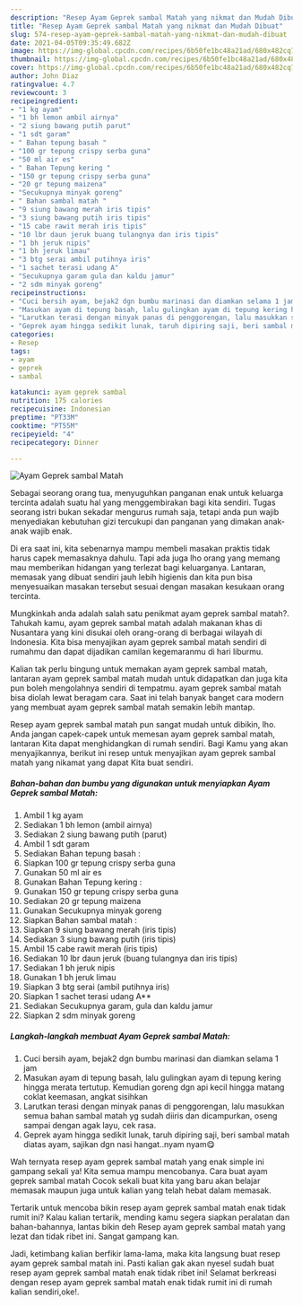 ```yaml
---
description: "Resep Ayam Geprek sambal Matah yang nikmat dan Mudah Dibuat"
title: "Resep Ayam Geprek sambal Matah yang nikmat dan Mudah Dibuat"
slug: 574-resep-ayam-geprek-sambal-matah-yang-nikmat-dan-mudah-dibuat
date: 2021-04-05T09:35:49.682Z
image: https://img-global.cpcdn.com/recipes/6b50fe1bc48a21ad/680x482cq70/ayam-geprek-sambal-matah-foto-resep-utama.jpg
thumbnail: https://img-global.cpcdn.com/recipes/6b50fe1bc48a21ad/680x482cq70/ayam-geprek-sambal-matah-foto-resep-utama.jpg
cover: https://img-global.cpcdn.com/recipes/6b50fe1bc48a21ad/680x482cq70/ayam-geprek-sambal-matah-foto-resep-utama.jpg
author: John Diaz
ratingvalue: 4.7
reviewcount: 3
recipeingredient:
- "1 kg ayam"
- "1 bh lemon ambil airnya"
- "2 siung bawang putih parut"
- "1 sdt garam"
- " Bahan tepung basah "
- "100 gr tepung crispy serba guna"
- "50 ml air es"
- " Bahan Tepung kering "
- "150 gr tepung crispy serba guna"
- "20 gr tepung maizena"
- "Secukupnya minyak goreng"
- " Bahan sambal matah "
- "9 siung bawang merah iris tipis"
- "3 siung bawang putih iris tipis"
- "15 cabe rawit merah iris tipis"
- "10 lbr daun jeruk buang tulangnya dan iris tipis"
- "1 bh jeruk nipis"
- "1 bh jeruk limau"
- "3 btg serai ambil putihnya iris"
- "1 sachet terasi udang A"
- "Secukupnya garam gula dan kaldu jamur"
- "2 sdm minyak goreng"
recipeinstructions:
- "Cuci bersih ayam, bejak2 dgn bumbu marinasi dan diamkan selama 1 jam"
- "Masukan ayam di tepung basah, lalu gulingkan ayam di tepung kering hingga merata tertutup. Kemudian goreng dgn api kecil hingga matang coklat keemasan, angkat sisihkan"
- "Larutkan terasi dengan minyak panas di penggorengan, lalu masukkan semua bahan sambal matah yg sudah diiris dan dicampurkan, oseng sampai dengan agak layu, cek rasa."
- "Geprek ayam hingga sedikit lunak, taruh dipiring saji, beri sambal matah diatas ayam, sajikan dgn nasi hangat..nyam nyam😋"
categories:
- Resep
tags:
- ayam
- geprek
- sambal

katakunci: ayam geprek sambal 
nutrition: 175 calories
recipecuisine: Indonesian
preptime: "PT33M"
cooktime: "PT55M"
recipeyield: "4"
recipecategory: Dinner

---
```



![Ayam Geprek sambal Matah](https://img-global.cpcdn.com/recipes/6b50fe1bc48a21ad/680x482cq70/ayam-geprek-sambal-matah-foto-resep-utama.jpg)

Sebagai seorang orang tua, menyuguhkan panganan enak untuk keluarga tercinta adalah suatu hal yang menggembirakan bagi kita sendiri. Tugas seorang istri bukan sekadar mengurus rumah saja, tetapi anda pun wajib menyediakan kebutuhan gizi tercukupi dan panganan yang dimakan anak-anak wajib enak.

Di era  saat ini, kita sebenarnya mampu membeli masakan praktis tidak harus capek memasaknya dahulu. Tapi ada juga lho orang yang memang mau memberikan hidangan yang terlezat bagi keluarganya. Lantaran, memasak yang dibuat sendiri jauh lebih higienis dan kita pun bisa menyesuaikan masakan tersebut sesuai dengan masakan kesukaan orang tercinta. 



Mungkinkah anda adalah salah satu penikmat ayam geprek sambal matah?. Tahukah kamu, ayam geprek sambal matah adalah makanan khas di Nusantara yang kini disukai oleh orang-orang di berbagai wilayah di Indonesia. Kita bisa menyajikan ayam geprek sambal matah sendiri di rumahmu dan dapat dijadikan camilan kegemaranmu di hari liburmu.

Kalian tak perlu bingung untuk memakan ayam geprek sambal matah, lantaran ayam geprek sambal matah mudah untuk didapatkan dan juga kita pun boleh mengolahnya sendiri di tempatmu. ayam geprek sambal matah bisa diolah lewat beragam cara. Saat ini telah banyak banget cara modern yang membuat ayam geprek sambal matah semakin lebih mantap.

Resep ayam geprek sambal matah pun sangat mudah untuk dibikin, lho. Anda jangan capek-capek untuk memesan ayam geprek sambal matah, lantaran Kita dapat menghidangkan di rumah sendiri. Bagi Kamu yang akan menyajikannya, berikut ini resep untuk menyajikan ayam geprek sambal matah yang nikamat yang dapat Kita buat sendiri.

<!--inarticleads1-->

##### Bahan-bahan dan bumbu yang digunakan untuk menyiapkan Ayam Geprek sambal Matah:

1. Ambil 1 kg ayam
1. Sediakan 1 bh lemon (ambil airnya)
1. Sediakan 2 siung bawang putih (parut)
1. Ambil 1 sdt garam
1. Sediakan  Bahan tepung basah :
1. Siapkan 100 gr tepung crispy serba guna
1. Gunakan 50 ml air es
1. Gunakan  Bahan Tepung kering :
1. Gunakan 150 gr tepung crispy serba guna
1. Sediakan 20 gr tepung maizena
1. Gunakan Secukupnya minyak goreng
1. Siapkan  Bahan sambal matah :
1. Siapkan 9 siung bawang merah (iris tipis)
1. Sediakan 3 siung bawang putih (iris tipis)
1. Ambil 15 cabe rawit merah (iris tipis)
1. Sediakan 10 lbr daun jeruk (buang tulangnya dan iris tipis)
1. Sediakan 1 bh jeruk nipis
1. Gunakan 1 bh jeruk limau
1. Siapkan 3 btg serai (ambil putihnya iris)
1. Siapkan 1 sachet terasi udang A**
1. Sediakan Secukupnya garam, gula dan kaldu jamur
1. Siapkan 2 sdm minyak goreng




<!--inarticleads2-->

##### Langkah-langkah membuat Ayam Geprek sambal Matah:

1. Cuci bersih ayam, bejak2 dgn bumbu marinasi dan diamkan selama 1 jam
1. Masukan ayam di tepung basah, lalu gulingkan ayam di tepung kering hingga merata tertutup. Kemudian goreng dgn api kecil hingga matang coklat keemasan, angkat sisihkan
1. Larutkan terasi dengan minyak panas di penggorengan, lalu masukkan semua bahan sambal matah yg sudah diiris dan dicampurkan, oseng sampai dengan agak layu, cek rasa.
1. Geprek ayam hingga sedikit lunak, taruh dipiring saji, beri sambal matah diatas ayam, sajikan dgn nasi hangat..nyam nyam😋




Wah ternyata resep ayam geprek sambal matah yang enak simple ini gampang sekali ya! Kita semua mampu mencobanya. Cara buat ayam geprek sambal matah Cocok sekali buat kita yang baru akan belajar memasak maupun juga untuk kalian yang telah hebat dalam memasak.

Tertarik untuk mencoba bikin resep ayam geprek sambal matah enak tidak rumit ini? Kalau kalian tertarik, mending kamu segera siapkan peralatan dan bahan-bahannya, lantas bikin deh Resep ayam geprek sambal matah yang lezat dan tidak ribet ini. Sangat gampang kan. 

Jadi, ketimbang kalian berfikir lama-lama, maka kita langsung buat resep ayam geprek sambal matah ini. Pasti kalian gak akan nyesel sudah buat resep ayam geprek sambal matah enak tidak ribet ini! Selamat berkreasi dengan resep ayam geprek sambal matah enak tidak rumit ini di rumah kalian sendiri,oke!.

